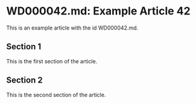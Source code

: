 # WD000042.md: Example Article 42

This is an example article with the id WD000042.md.
## Section 1

This is the first section of the article.
## Section 2

This is the second section of the article.
